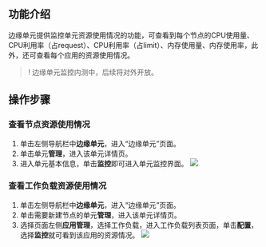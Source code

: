 ## 功能介绍
边缘单元提供监控单元资源使用情况的功能，可查看到每个节点的CPU使用量、CPU利用率（占request）、CPU利用率（占limit）、内存使用量、内存使用率，此外，还可查看每个应用的资源使用情况。
>! 边缘单元监控内测中，后续将对外开放。

## 操作步骤

### 查看节点资源使用情况
1. 单击左侧导航栏中**边缘单元**，进入“边缘单元”页面。
2. 单击单元**管理**，进入该单元详情页。
3. 进入单元基本信息，单击**监控**即可进入单元监控界面。
![](https://qcloudimg.tencent-cloud.cn/raw/cc4c6cfbe5cbfb0ee0a972117d5762af.png)
 
### 查看工作负载资源使用情况
1. 单击左侧导航栏中**边缘单元**，进入“边缘单元”页面。
2. 单击需要新建节点的单元**管理**，进入该单元详情页。
3. 选择页面左侧**应用管理**，选择工作负载，进入工作负载列表页面，单击**配置**，选择**监控**就可看到该应用的资源情况。
![](https://qcloudimg.tencent-cloud.cn/raw/b25af8b4ca9632e5407562a6eebd9a5d.png)
 

